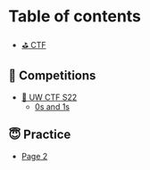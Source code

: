 # Table of contents

* [⛳ CTF](README.md)

## 👿 Competitions

* [🏁 UW CTF S22](competitions/uw-ctf-s22/README.md)
  * [0s and 1s](competitions/uw-ctf-s22/0s-and-1s.md)

## 😇 Practice

* [Page 2](practice/page-2.md)

